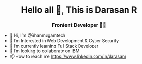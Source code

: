 <h1 align = "center">Hello all 👋, This is Darasan R</h1>
<h3 align = "center" font-style ="sanse-serif">Frontent Developer 🧑‍💻</h3>

- 👋 Hi, I’m @Shanmugamtech
- 👀 I’m Interested in Web Development & Cyber Security
- 🌱 I’m currently learning Full Stack Developer
- 💞️ I’m looking to collaborate on IBM
- 📫 How to reach me https://www.linkedin.com/in/darasanr

<!--
Shanmugamtech/Shanmugamtech is a ✨ special ✨ repository because its `README.md` (this file) appears on your GitHub profile.
You can click the Preview link to take a look at your changes.
--->
